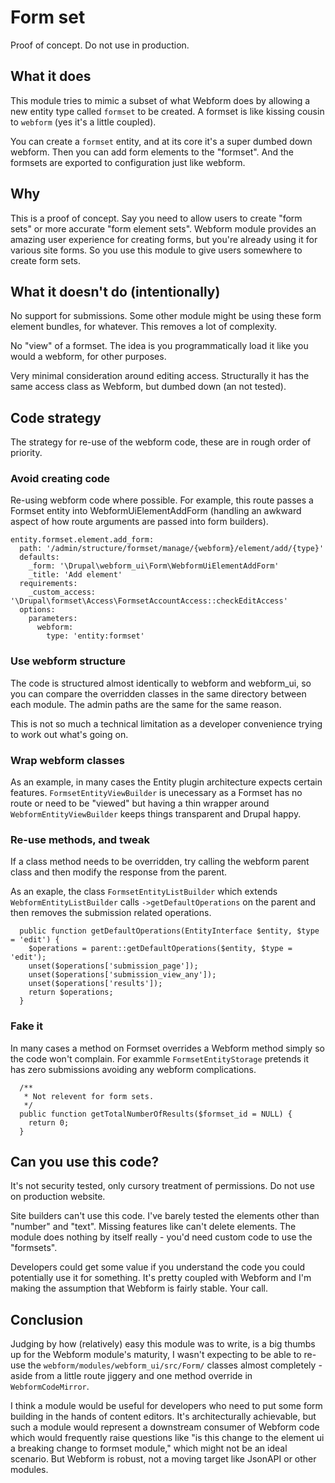 # Form set

Proof of concept. Do not use in production.

## What it does

This module tries to mimic a subset of what Webform does by allowing a new entity type called
`formset` to be created. A formset is like kissing cousin to `webform` (yes it's a little coupled).

You can create a `formset` entity, and at its core it's a super dumbed down webform. Then you 
can add form elements to the "formset". And the formsets are exported to configuration
just like webform.

## Why

This is a proof of concept. Say you need to allow users to create "form sets"
or more accurate "form element sets". Webform module provides an amazing 
user experience for creating forms, but you're already using it for various
site forms. So you use this module to give users somewhere to create form sets.

## What it doesn't do (intentionally)

No support for submissions. Some other module might be using these form
element bundles, for whatever. This removes a lot of complexity.

No "view" of a formset. The idea is you programmatically load it like you would a
webform, for other purposes.

Very minimal consideration around editing access. Structurally it has the same
access class as Webform, but dumbed down (an not tested).

## Code strategy

The strategy for re-use of the webform code, these are in rough order of priority.

### Avoid creating code

Re-using webform code where possible. For example, this route passes a Formset entity
into WebformUiElementAddForm (handling an awkward aspect of how route arguments are 
passed into form builders).
 
```
entity.formset.element.add_form:
  path: '/admin/structure/formset/manage/{webform}/element/add/{type}'
  defaults:
    _form: '\Drupal\webform_ui\Form\WebformUiElementAddForm'
    _title: 'Add element'
  requirements:
    _custom_access: '\Drupal\formset\Access\FormsetAccountAccess::checkEditAccess'
  options:
    parameters:
      webform:
        type: 'entity:formset'
``` 
 
### Use webform structure

The code is structured almost identically to webform and webform_ui,
so you can compare the overridden classes in the same directory between each module.
The admin paths are the same for the same reason.

This is not so much a technical limitation as a developer convenience trying to work
out what's going on.

### Wrap webform classes

As an example, in many cases the Entity plugin architecture expects certain features.
`FormsetEntityViewBuilder` is unecessary as a Formset has no route or need to be "viewed"
but having a thin wrapper around `WebformEntityViewBuilder` keeps things transparent
and Drupal happy.

### Re-use methods, and tweak

If a class method needs to be overridden, try calling the webform parent class
and then modify the response from the parent.

As an exaple, the class `FormsetEntityListBuilder` which extends `WebformEntityListBuilder`
calls `->getDefaultOperations` on the parent and then removes the submission related
operations.

```
  public function getDefaultOperations(EntityInterface $entity, $type = 'edit') {
    $operations = parent::getDefaultOperations($entity, $type = 'edit');
    unset($operations['submission_page']);
    unset($operations['submission_view_any']);
    unset($operations['results']);
    return $operations;
  }
```

### Fake it

In many cases a method on Formset overrides a Webform method simply so the code
won't complain. For exammle `FormsetEntityStorage` pretends it has zero submissions
avoiding any webform complications.

```
  /**
   * Not relevent for form sets.
   */
  public function getTotalNumberOfResults($formset_id = NULL) {
    return 0;
  }
```

## Can you use this code?

It's not security tested, only cursory treatment of permissions. Do not use on production website.

Site builders can't use this code. I've barely tested the elements other than "number"
and "text". Missing features like can't delete elements. The module does nothing
by itself really - you'd need custom code to use the "formsets".

Developers could get some value if you understand the code you could potentially
use it for something. It's pretty coupled with Webform and I'm making the assumption
that Webform is fairly stable. Your call.

## Conclusion

Judging by how (relatively) easy this module was to write, is a big thumbs up for
the Webform module's maturity, I wasn't expecting to be able to re-use
the `webform/modules/webform_ui/src/Form/` classes almost completely - aside from a
little route jiggery and one method override in `WebformCodeMirror`.

I think a module would be useful for developers who need to put some form building
in the hands of content editors. It's architecturally achievable, but such a module
would represent a downstream consumer of Webform code which would frequently raise 
questions like "is this change to the element ui a breaking change to formset
module," which might not be an ideal scenario. But Webform is robust, not a moving
target like JsonAPI or other modules.
